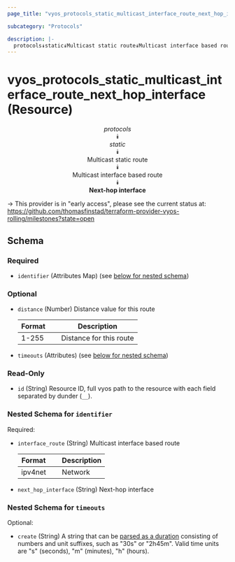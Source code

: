 ```yaml
---
page_title: "vyos_protocols_static_multicast_interface_route_next_hop_interface Resource - vyos"

subcategory: "Protocols"

description: |- 
  protocols⯯static⯯Multicast static route⯯Multicast interface based route⯯Next-hop interface
---
```


# vyos_protocols_static_multicast_interface_route_next_hop_interface (Resource)
<center>

*protocols*  
⯯  
*static*  
⯯  
Multicast static route  
⯯  
Multicast interface based route  
⯯  
**Next-hop interface**


</center>

-> This provider is in "early access", please see the current status at: https://github.com/thomasfinstad/terraform-provider-vyos-rolling/milestones?state=open

## Schema

### Required

- `identifier` (Attributes Map) (see [below for nested schema](#nestedatt--identifier))

### Optional

- `distance` (Number) Distance value for this route

    |Format  &emsp;|Description              |
    |----------|---------------------------|
    |1-255   &emsp;|Distance for this route  |
- `timeouts` (Attributes) (see [below for nested schema](#nestedatt--timeouts))

### Read-Only

- `id` (String) Resource ID, full vyos path to the resource with each field separated by dunder (`__`).

<a id="nestedatt--identifier"></a>
### Nested Schema for `identifier`

Required:

- `interface_route` (String) Multicast interface based route

    |Format   &emsp;|Description  |
    |-----------|---------------|
    |ipv4net  &emsp;|Network      |
- `next_hop_interface` (String) Next-hop interface


<a id="nestedatt--timeouts"></a>
### Nested Schema for `timeouts`

Optional:

- `create` (String) A string that can be [parsed as a duration](https://pkg.go.dev/time#ParseDuration) consisting of numbers and unit suffixes, such as &#34;30s&#34; or &#34;2h45m&#34;. Valid time units are &#34;s&#34; (seconds), &#34;m&#34; (minutes), &#34;h&#34; (hours).  
